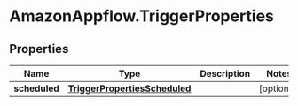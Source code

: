 # AmazonAppflow.TriggerProperties

## Properties

Name | Type | Description | Notes
------------ | ------------- | ------------- | -------------
**scheduled** | [**TriggerPropertiesScheduled**](TriggerPropertiesScheduled.md) |  | [optional] 


